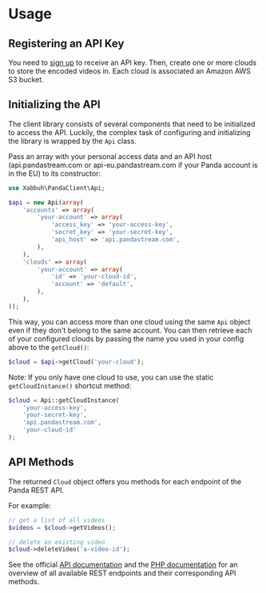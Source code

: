 Usage
=====

Registering an API Key
----------------------

You need to [sign up](http://www.pandastream.com/pricing-signup) to receive an
API key. Then, create one or more clouds to store the encoded videos in. Each
cloud is associated an Amazon AWS S3 bucket.

Initializing the API
--------------------

The client library consists of several components that need to be initialized
to access the API. Luckily, the complex task of configuring and initializing
the library is wrapped by the ``Api`` class.

Pass an array with your personal access data and an API host (api.pandastream.com
or api-eu.pandastream.com if your Panda account is in the EU) to its constructor:

```php
use Xabbuh\PandaClient\Api;

$api = new Api(array(
    'accounts' => array(
        'your-account' => array(
            'access_key' => 'your-access-key',
            'secret_key' => 'your-secret-key',
            'api_host' => 'api.pandastream.com',
        ),
    ),
    'clouds' => array(
        'your-account' => array(
            'id' => 'your-cloud-id',
            'account' => 'default',
        ),
    ),
));
```

This way, you can access more than one cloud using the same ``Api`` object
even if they don't belong to the same account. You can then retrieve each of
your configured clouds by passing the name you used in your config above to
the ``getCloud()``:

```php
$cloud = $api->getCloud('your-cloud');
```

Note: If you only have one cloud to use, you can use the static ``getCloudInstance()``
shortcut method:

```php
$cloud = Api::getCloudInstance(
    'your-access-key',
    'your-secret-key',
    'api.pandastream.com',
    'your-cloud-id'
);
```

API Methods
-----------

The returned ``Cloud`` object offers you methods for each endpoint of the Panda
REST API.

For example:

```php
// get a list of all videos
$videos = $cloud->getVideos();

// delete an existing video
$cloud->deleteVideo('a-video-id');
```

See the official [API documentation](http://www.pandastream.com/docs/api) and
the [PHP documentation](http://dev.xabbuh.de/docs/panda-client/) for an overview
of all available REST endpoints and their corresponding API methods.
